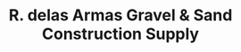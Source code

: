---
title: "R. delas Armas Gravel & Sand Construction Supply"
url: /marikina/r-delas-armas-gravel-and-sand-construction-supply/
shop: hardware
---
